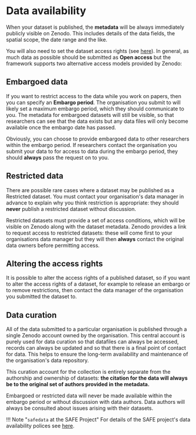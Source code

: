 # Data availability

When your dataset is published, the **metadata** will be always immediately publicly
visible on Zenodo. This includes details of the data fields, the spatial scope, the date
range and the like.

You will also need to set the dataset access rights (see
[here](data_format/summary.md#access-status)). In general, as much data as possible
should be submitted as **Open access** but the framework supports two alternative access
models provided by Zenodo:

## Embargoed data

If you want to restrict access to the data while you work on papers, then you can
specify an **Embargo period**. The organisation you submit to will likely set a maximum
embargo period, which they should communicate to you. The metadata for embargoed
datasets will still be visible, so that researchers can see that the data exists but any
data files will only become available once the embargo date has passed.

Obviously, you can choose to provide embargoed data to other researchers within the
embargo period. If researchers contact the organisation you submit your data to for
access to data during the embargo period, they should **always** pass the request on
to you.

## Restricted data

There are possible rare cases where a dataset may be published as a Restricted dataset.
You must contact your organisation's data manager in advance to explain why you think
restriction is appropriate: they should **never** publish a restricted dataset without
discussion.

Restricted datasets must provide a set of access conditions, which will be visible on
Zenodo along with the dataset metadata. Zenodo provides a link to request access to
restricted datasets: these will come first to your organisations data manager but they
will then **always** contact the original data owners before permitting access.

## Altering the access rights

It is possible to alter the access rights of a published dataset, so if you want to
alter the access rights of a dataset, for example to release an embargo or to remove
restrictions, then contact the data manager of the organisation you submitted the
dataset to.

## Data curation

All of the data submitted to a particular organisation is published through a single
Zenodo account owned by the organisation. This central account is purely used for data
curation so that datafiles can always be accessed, records can always be updated and so
that there is a final point of contact for data. This helps to ensure the long-term
availability and maintenance of the organisation's data repository.

This curation account for the collection is entirely separate from the authorship and
ownership of datasets: **the citation for the data will always be to the original set of
authors provided in the metadata.**

Embargoed or restricted data will never be made available within the embargo period or
without discussion with data authors. Data authors will always be consulted about issues
arising with their datasets.

!!! Note "`safedata` at the SAFE Project"
    For details of the SAFE project's data availability polices see
    [here](../safedata_at_SAFE.md).
